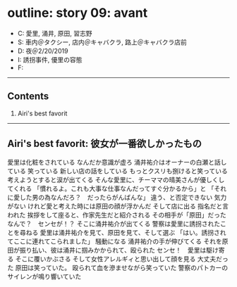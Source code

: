 # outline: story 09: avant

- C: 愛里, 涌井, 原田, 習志野
- S: 車内＠タクシー, 店内＠キャバクラ, 路上＠キャバクラ店前
- D: 夜＠2/20/2019
- I: 誘拐事件, 優里の容態
- F:

---

## Contents

1. Airi's best favorit

---

## Airi's best favorit: 彼女が一番欲しかったもの

愛里は化粧をされている
なんだか意識が虚ろ
涌井祐介はオーナーの白瀬と話している
笑っている
新しい店の話をしている
もっとクスリも捌けると笑っている
考えようとすると涙が出てくる
そんな愛里に、チーママの晴美さんが優しくしてくれる
「慣れるよ。これも大事な仕事なんだってすぐ分かるから」と
「それに愛した男の為なんだろ？　だったらがんばんな」
違う、と否定できない
気力がない
けれど愛と考えた時には原田の顔が浮かんだ
そして店に出る
指名だと言われた
挨拶をして座ると、作家先生だと紹介される
その相手が「原田」だった
なんで？　センセが！？
そこに涌井祐介が出てくる
警察は愛里に誘拐されたことを尋ねる
愛里は涌井祐介を見て、原田を見て、そして選ぶ
「はい。誘拐されてここに連れてこられました」
騒動になる
涌井祐介の手が伸びてくる
それを原田が振り払い、彼は涌井に掴みかかられて、殴られた
センセ！　愛里は駆け寄る
そこに覆いかぶさる
そして女性アレルギィと思い出して顔を見る
大丈夫だった
原田は笑っていた。
殴られて血を滲ませながら笑っていた
警察のパトカーのサイレンが鳴り響いていた
